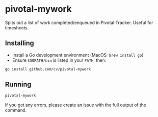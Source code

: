 # pivotal-mywork

Spits out a list of work completed/enqueued in Pivotal Tracker. Useful for timesheets.

## Installing

* Install a Go development environment (MacOS: `brew install go`) 
* Ensure `$GOPATH/bin` is listed in your `PATH`, then:

```bash
go install github.com/cv/pivotal-mywork
```

## Running

```bash
pivotal-mywork
```

If you get any errors, please create an issue with the full output of the command.